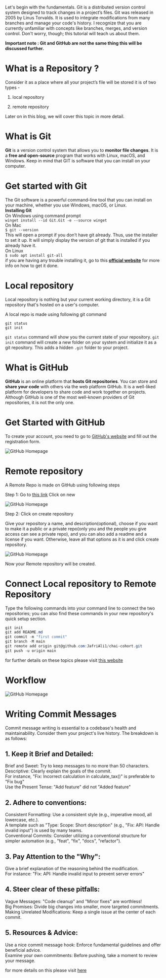 Let's begin with the fundamentals. Git is a distributed version control system designed to track changes in a project’s files. Git was released in 2005 by Linus Torvalds. It is used to integrate modifications from many branches and manage your code's history. I recognize that you are currently unfamiliar with concepts like branches, merges, and version control. Don't worry, though; this tutorial will teach us about them.

**Important note : Git and GitHub are not the same thing this will be discussed further.**

# What is a Repository ?

Consider it as a place where all your project’s file will be stored it is of two types -

1. local repository
    
2. remote repository
    

Later on in this blog, we will cover this topic in more detail.

# What is Git

**Git** is a version control system that allows you to **monitor file changes**. It is a **free and open-source** program that works with Linux, macOS, and Windows. Keep in mind that GIT is software that you can install on your computer.

# **Get started with Git**

The Git software is a powerful command-line tool that you can install on your machine, whether you use Windows, macOS, or Linux.  
**Installing Git**  
On Windows using command prompt  
`winget install --id Git.Git -e --source winget`  
On Mac  
`$ git --version`  
This will open a prompt if you don’t have git already. Thus, use the installer to set it up. It will simply display the version of git that is installed if you already have it.  
On Linux  
`$ sudo apt install git-all`  
if you are having any trouble installing it, go to this [**official website**](https://git-scm.com/downloads) for more info on how to get it done.

# **Local repository**

Local repository is nothing but your current working directory, it is a Git repository that's hosted on a user's computer.

A local repo is made using following git command

`git status`  
`git init`

`git status` command will show you the current state of your repository. `git init` command will create a new folder on your system and initialize it as a git repository. This adds a hidden `.git` folder to your project.

# What is GitHub

**GitHub** is an online platform that **hosts Git repositories**. You can store and **share your code** with others via the web platform GitHub. It is a well-liked platform for developers to share code and work together on projects. Although GitHub is one of the most well-known providers of Git repositories, it is not the only one.

# **Get Started with GitHub**

To create your account, you need to go to [GitHub's website](https://github.com/) and fill out the registration form.

<img alt="GitHub Homepage" src="image.png" />

# **Remote repository**

A Remote Repo is made on GitHub using following steps

Step 1: Go to [this link](https://github.com/new) Click on new

<img alt="GitHub Homepage" src="img2.avif" />

Step 2: Click on create repository

Give your repository a name, and description(optional), choose if you want to make it a public or a private repo(only you and the people you give access can see a private repo), and you can also add a readme and a license if you want. Otherwise, leave all that options as it is and click create repository.

<img alt="GitHub Homepage" src="img3.png" />

Now your Remote repository will be created.

# Connect Local repository to Remote Repository

Type the following commands into your command line to connect the two repositories; you can also find these commands in your new repository's quick setup section.

```powershell
git init
git add README.md
git commit -m "first commit"
git branch -M main
git remote add origin git@github.com:JafriAli1/chai-cohort.git
git push -u origin main
```

for further details on these topics please visit [this website](https://docs.chaicode.com/git-and-github/)

# Workflow

<img alt="GitHub Homepage" src="img4.png" />

# Writing Commit Messages

Commit message writing is essential to a codebase's health and maintainability. Consider them your project's live history. The breakdown is as follows:

## 1\. Keep it Brief and Detailed:

Brief and Sweet: Try to keep messages to no more than 50 characters.  
Descriptive: Clearly explain the goals of the commit.  
For instance, "Fix: Incorrect calculation in calculate\_tax()" is preferable to "Fix bug"  
Use the Present Tense: "Add feature" did not "Added feature"

## 2\. Adhere to conventions:

Consistent Formatting: Use a consistent style (e.g., imperative mood, all lowercase, etc.).  
A template such as "Type: Scope: Short description" (e.g., "Fix: API: Handle invalid input") is used by many teams.  
Conventional Commits: Consider utilizing a conventional structure for simpler automation (e.g., "feat", "fix", "docs", "refactor").

## 3\. Pay Attention to the "Why":

Give a brief explanation of the reasoning behind the modification.  
For instance: "Fix: API: Handle invalid input to prevent server errors"

## 4\. Steer clear of these pitfalls:

Vague Messages: "Code cleanup" and "Minor fixes" are worthless!  
Big Promises: Divide big changes into smaller, more targeted commitments.  
Making Unrelated Modifications: Keep a single issue at the center of each commit.

## 5\. Resources & Advice:

Use a nice commit message hook: Enforce fundamental guidelines and offer beneficial advice.  
Examine your own commitments: Before pushing, take a moment to review your message.

for more details on this please visit [here](https://www.conventionalcommits.org/)